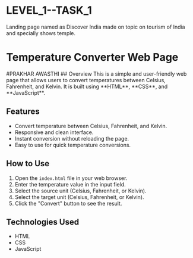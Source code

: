# LEVEL_1--TASK_1
Landing page named as Discover India made on topic on tourism of India and specially shows temple. 
# Temperature Converter Web Page
</h1>#PRAKHAR AWASTHI</h1>
## Overview
This is a simple and user-friendly web page that allows users to convert temperatures between Celsius, Fahrenheit, and Kelvin. It is built using **HTML**, **CSS**, and **JavaScript**.

## Features
- Convert temperature between Celsius, Fahrenheit, and Kelvin.
- Responsive and clean interface.
- Instant conversion without reloading the page.
- Easy to use for quick temperature conversions.

## How to Use
1. Open the `index.html` file in your web browser.
2. Enter the temperature value in the input field.
3. Select the source unit (Celsius, Fahrenheit, or Kelvin).
4. Select the target unit (Celsius, Fahrenheit, or Kelvin).
5. Click the "Convert" button to see the result.

## Technologies Used
- HTML
- CSS
- JavaScript
